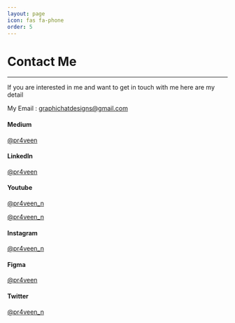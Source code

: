```yaml
---
layout: page
icon: fas fa-phone
order: 5
---
```


# Contact Me
---
If you are interested in me and want to get in touch with me here are my detail

My Email : graphichatdesigns@gmail.com

#### Medium
[@pr4veen](https://medium.com/@pr4veen)

#### LinkedIn
[@pr4veen](https://www.linkedin.com/in/pr4veen/)

#### Youtube
[@pr4veen_n](https://www.youtube.com/@pr4veen_n)

[@pr4veen_n](https://www.youtube.com/channel/UCDU0kBRq8U9lh7vHS3sWrfA)

#### Instagram
[@pr4veen_n](https://www.instagram.com/pr4veen_n/)

#### Figma
[@pr4veen](https://www.figma.com/@pr4veen)

#### Twitter
[@pr4veen_n](https://x.com/pr4veen_n)